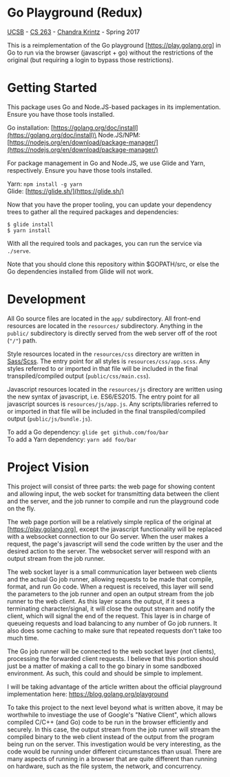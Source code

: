 # Go Playground (Redux)

[UCSB](http://cs.ucsb.edu) - [CS 263](http://cs.ucsb.edu/~cs263) - [Chandra Krintz](http://www.cs.ucsb.edu/~ckrintz/) - Spring 2017

This is a reimplementation of the Go playground [https://play.golang.org] in Go to run via the browser (javascript + go) without the
restrictions of the original (but requiring a login to bypass those restrictions).

# Getting Started

This package uses Go and Node.JS-based packages in its implementation. Ensure you have those tools installed.

Go installation: [https://golang.org/doc/install](https://golang.org/doc/install)\
Node.JS/NPM: [https://nodejs.org/en/download/package-manager/](https://nodejs.org/en/download/package-manager/)

For package management in Go and Node.JS, we use Glide and Yarn, respectively. Ensure you have those tools installed.

Yarn: `npm install -g yarn`\
Glide: [https://glide.sh/](https://glide.sh/)

Now that you have the proper tooling, you can update your dependency trees to gather all the required packages and dependencies:

```
$ glide install
$ yarn install
```

With all the required tools and packages, you can run the service via `./serve`.

Note that you should clone this repository within $GOPATH/src, or else the Go dependencies installed from Glide will not work.

# Development

All Go source files are located in the `app/` subdirectory. All front-end resources are located in the `resources/` subdirectory. Anything in the `public/` subdirectory is directly served from the web server off of the root (`"/"`) path.
 
Style resources located in the `resources/css` directory are written in [Sass/Scss](http://sass-lang.com/). The entry point for all styles is `resources/css/app.scss`. Any styles referred to or imported in that file will be included in the final transpiled/compiled output (`public/css/main.css`).

Javascript resources located in the `resources/js` directory are written using the new syntax of javascript, i.e. ES6/ES2015. The entry point for all javascript sources is `resources/js/app.js`. Any scripts/libraries referred to or imported in that file will be included in the final transpiled/compiled output (`public/js/bundle.js`).

To add a Go dependency: `glide get github.com/foo/bar`\
To add a Yarn dependency: `yarn add foo/bar`

# Project Vision

This project will consist of three parts: the web page for showing content and allowing input, the web socket for transmitting data
between the client and the server, and the job runner to compile and run the playground code on the fly.

The web page portion will be a relatively simple replica of the original at [https://play.golang.org], except the javascript functionality
will be replaced with a websocket connection to our Go server. When the user makes a request, the page's javascript will send the code
written by the user and the desired action to the server. The websocket server will respond with an output stream from the job runner.

The web socket layer is a small communication layer between web clients and the actual Go job runner, allowing requests to be made
that compile, format, and run Go code. When a request is received, this layer will send the parameters to the job runner and open an
output stream from the job runner to the web client. As this layer scans the output, if it sees a terminating character/signal, it will
close the output stream and notify the client, which will signal the end of the request. This layer is in charge of queueing requests and
load balancing to any number of Go job runners. It also does some caching to make sure that repeated requests don't take too much time.

The Go job runner will be connected to the web socket layer (not clients), processing the forwarded client requests. I believe that this
portion should just be a matter of making a call to the go binary in some sandboxed environment. As such, this could and should be simple
to implement.

I will be taking advantage of the article written about the official playground implementation here: https://blog.golang.org/playground

To take this project to the next level beyond what is written above, it may be worthwhile to investiage the use of Google's "Native
Client", which allows compiled C/C++ (and Go) code to be run in the browser efficiently and securely. In this case, the output stream
from the job runner will stream the compiled binary to the web client instead of the output from the program being run on the server.
This investigation would be very interesting, as the code would be running under different circumstances than usual. There are many
aspects of running in a browser that are quite different than running on hardware, such as the file system, the network, and concurrency.
